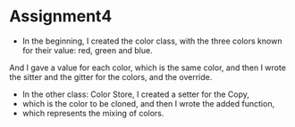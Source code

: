 # Assignment4

- In the beginning, I created the color class, with the three colors known for their value: 
  red, green and blue.


And I gave a value for each color, 
which is the same color, 
and then I wrote the sitter and the gitter for the colors, and the override.


- In the other class: Color Store, I created a setter for the Copy, 
- which is the color to be cloned, and then I wrote the added function, 
- which represents the mixing of colors.
